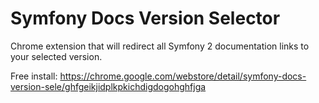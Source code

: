 Symfony Docs Version Selector
========================

Chrome extension that will redirect all Symfony 2 documentation links to your selected version.

Free install: https://chrome.google.com/webstore/detail/symfony-docs-version-sele/ghfgeikjidplkpkichdigdogohghfjga